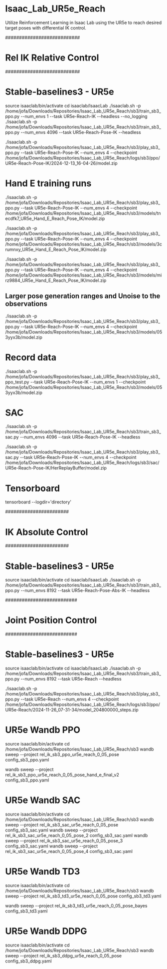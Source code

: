 # Isaac_Lab_UR5e_Reach
Utilize Reinforcement Learning in Isaac Lab using the UR5e to reach desired target poses with differential IK control. 



###########################
# Rel IK Relative Control #
###########################

# Stable-baselines3 - UR5e

source isaaclab/bin/activate
cd isaaclab/IsaacLab
./isaaclab.sh -p /home/jofa/Downloads/Repositories/Isaac_Lab_UR5e_Reach/sb3/train_sb3_ppo.py --num_envs 1 --task UR5e-Reach-IK --headless --no_logging
./isaaclab.sh -p /home/jofa/Downloads/Repositories/Isaac_Lab_UR5e_Reach/sb3/train_sb3_ppo.py --num_envs 4096 --task UR5e-Reach-Pose-IK --headless


./isaaclab.sh -p /home/jofa/Downloads/Repositories/Isaac_Lab_UR5e_Reach/sb3/play_sb3_ppo.py --task UR5e-Reach-Pose-IK --num_envs 4 --checkpoint /home/jofa/Downloads/Repositories/Isaac_Lab_UR5e_Reach/logs/sb3/ppo/UR5e-Reach-Pose-IK/2024-12-13_16-04-26/model.zip


# Hand E training runs
./isaaclab.sh -p /home/jofa/Downloads/Repositories/Isaac_Lab_UR5e_Reach/sb3/play_sb3_ppo.py --task UR5e-Reach-Pose-IK --num_envs 4 --checkpoint /home/jofa/Downloads/Repositories/Isaac_Lab_UR5e_Reach/sb3/models/tnecdfk7_UR5e_Hand_E_Reach_Pose_IK/model.zip

./isaaclab.sh -p /home/jofa/Downloads/Repositories/Isaac_Lab_UR5e_Reach/sb3/play_sb3_ppo.py --task UR5e-Reach-Pose-IK --num_envs 4 --checkpoint /home/jofa/Downloads/Repositories/Isaac_Lab_UR5e_Reach/sb3/models/3crumnxy_UR5e_Hand_E_Reach_Pose_IK/model.zip

./isaaclab.sh -p /home/jofa/Downloads/Repositories/Isaac_Lab_UR5e_Reach/sb3/play_sb3_ppo.py --task UR5e-Reach-Pose-IK --num_envs 4 --checkpoint /home/jofa/Downloads/Repositories/Isaac_Lab_UR5e_Reach/sb3/models/mirz9884_UR5e_Hand_E_Reach_Pose_IK/model.zip

## Larger pose generation ranges and Unoise to the observations
./isaaclab.sh -p /home/jofa/Downloads/Repositories/Isaac_Lab_UR5e_Reach/sb3/play_sb3_ppo.py --task UR5e-Reach-Pose-IK --num_envs 4 --checkpoint /home/jofa/Downloads/Repositories/Isaac_Lab_UR5e_Reach/sb3/models/053yyx3b/model.zip


# Record data

./isaaclab.sh -p /home/jofa/Downloads/Repositories/Isaac_Lab_UR5e_Reach/sb3/play_sb3_ppo_test.py --task UR5e-Reach-Pose-IK --num_envs 1 --checkpoint /home/jofa/Downloads/Repositories/Isaac_Lab_UR5e_Reach/sb3/models/053yyx3b/model.zip



# SAC
./isaaclab.sh -p /home/jofa/Downloads/Repositories/Isaac_Lab_UR5e_Reach/sb3/train_sb3_sac.py --num_envs 4096 --task UR5e-Reach-Pose-IK --headless

./isaaclab.sh -p /home/jofa/Downloads/Repositories/Isaac_Lab_UR5e_Reach/sb3/play_sb3_sac.py --task UR5e-Reach-Pose-IK --num_envs 4 --checkpoint /home/jofa/Downloads/Repositories/Isaac_Lab_UR5e_Reach/logs/sb3/sac/UR5e-Reach-Pose-IK/HerReplayBuffer/model.zip

# Tensorboard
tensorboard --logdir='directory'




#######################
# IK Absolute Control #
#######################

# Stable-baselines3 - UR5e

source isaaclab/bin/activate
cd isaaclab/IsaacLab
./isaaclab.sh -p /home/jofa/Downloads/Repositories/Isaac_Lab_UR5e_Reach/sb3/train_sb3_ppo.py --num_envs 8192 --task UR5e-Reach-Pose-Abs-IK --headless





##########################
# Joint Position Control #
##########################

# Stable-baselines3 - UR5e

source isaaclab/bin/activate
cd isaaclab/IsaacLab
./isaaclab.sh -p /home/jofa/Downloads/Repositories/Isaac_Lab_UR5e_Reach/sb3/train_sb3_ppo.py --num_envs 8192 --task UR5e-Reach --headless

./isaaclab.sh -p /home/jofa/Downloads/Repositories/Isaac_Lab_UR5e_Reach/sb3/play_sb3_ppo.py --task UR5e-Reach --num_envs 4 --checkpoint /home/jofa/Downloads/Repositories/Isaac_Lab_UR5e_Reach/logs/sb3/ppo/UR5e-Reach/2024-11-26_07-31-34/model_204800000_steps.zip


# UR5e Wandb PPO
source isaaclab/bin/activate
cd /home/jofa/Downloads/Repositories/Isaac_Lab_UR5e_Reach/sb3
wandb sweep --project rel_ik_sb3_ppo_ur5e_reach_0_05_pose config_sb3_ppo.yaml

wandb sweep --project rel_ik_sb3_ppo_ur5e_reach_0_05_pose_hand_e_final_v2 config_sb3_ppo.yaml



# UR5e Wandb SAC
source isaaclab/bin/activate
cd /home/jofa/Downloads/Repositories/Isaac_Lab_UR5e_Reach/sb3
wandb sweep --project rel_ik_sb3_sac_ur5e_reach_0_05_pose config_sb3_sac.yaml
wandb sweep --project rel_ik_sb3_sac_ur5e_reach_0_05_pose_2 config_sb3_sac.yaml
wandb sweep --project rel_ik_sb3_sac_ur5e_reach_0_05_pose_3 config_sb3_sac.yaml
wandb sweep --project rel_ik_sb3_sac_ur5e_reach_0_05_pose_4 config_sb3_sac.yaml



# UR5e Wandb TD3
source isaaclab/bin/activate
cd /home/jofa/Downloads/Repositories/Isaac_Lab_UR5e_Reach/sb3
wandb sweep --project rel_ik_sb3_td3_ur5e_reach_0_05_pose config_sb3_td3.yaml

wandb sweep --project rel_ik_sb3_td3_ur5e_reach_0_05_pose_bayes config_sb3_td3.yaml



# UR5e Wandb DDPG
source isaaclab/bin/activate
cd /home/jofa/Downloads/Repositories/Isaac_Lab_UR5e_Reach/sb3
wandb sweep --project rel_ik_sb3_ddpg_ur5e_reach_0_05_pose config_sb3_ddpg.yaml